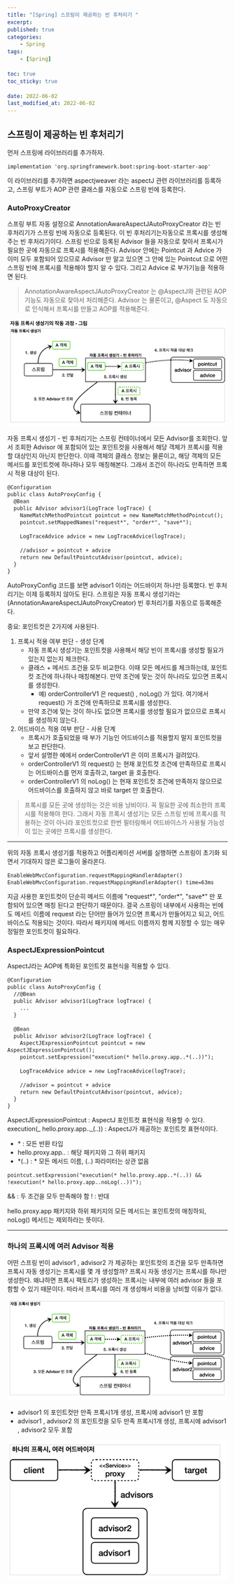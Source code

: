 ```yaml
---
title: "[Spring] 스프링이 제공하는 빈 후처리기 "
excerpt:
published: true
categories:
    - Spring
tags:
    - [Spring]

toc: true
toc_sticky: true

date: 2022-06-02
last_modified_at: 2022-06-02
---
```


## 스프링이 제공하는 빈 후처리기

먼저 스프링에 라이브러리를 추가하자.

```
implementation 'org.springframework.boot:spring-boot-starter-aop'
```

이 라이브러리를 추가하면 aspectjweaver 라는 aspectJ 관련 라이브러리를 등록하고, 스프링 부트가 AOP 관련 클래스를 자동으로 스프링 빈에 등록한다.

### AutoProxyCreator

스프링 부트 자동 설정으로 AnnotationAwareAspectJAutoProxyCreator 라는 빈 후처리기가 스프링 빈에 자동으로 등록된다. 이 빈 후처리기는자동으로 프록시를 생성해주는 빈 후처리기이다. 스프링 빈으로 등록된 Advisor 들을 자동으로 찾아서 프록시가 필요한 곳에 자동으로 프록시를 적용해준다.
Advisor 안에는 Pointcut 과 Advice 가 이미 모두 포함되어 있으므로 Advisor 만 알고 있으면 그 안에 있는 Pointcut 으로 어떤 스프링 빈에 프록시를 적용해야 할지 알 수 있다. 그리고 Advice 로 부가기능을 적용하면 된다.

> AnnotationAwareAspectJAutoProxyCreator 는 @AspectJ와 관련된 AOP 기능도 자동으로 찾아서 처리해준다.
> Advisor 는 물론이고, @Aspect 도 자동으로 인식해서 프록시를 만들고 AOP를 적용해준다.

![autobean](../../images/autobean1.PNG)

자동 프록시 생성기 - 빈 후처리기는 스프링 컨테이너에서 모든 Advisor를 조회한다.
앞서 조회한 Advisor 에 포함되어 있는 포인트컷을 사용해서 해당 객체가 프록시를 적용할 대상인지 아닌지 판단한다. 이때 객체의 클래스 정보는 물론이고, 해당 객체의 모든 메서드를 포인트컷에 하나하나 모두 매칭해본다. 그래서 조건이 하나라도 만족하면 프록시 적용 대상이 된다.

```
@Configuration
public class AutoProxyConfig {
  @Bean
  public Advisor advisor1(LogTrace logTrace) {
    NameMatchMethodPointcut pointcut = new NameMatchMethodPointcut();
    pointcut.setMappedNames("request*", "order*", "save*");

    LogTraceAdvice advice = new LogTraceAdvice(logTrace);

    //advisor = pointcut + advice
    return new DefaultPointcutAdvisor(pointcut, advice);
  }
}
```

AutoProxyConfig 코드를 보면 advisor1 이라는 어드바이저 하나만 등록했다.
빈 후처리기는 이제 등록하지 않아도 된다. 스프링은 자동 프록시 생성기라는 (AnnotationAwareAspectJAutoProxyCreator) 빈 후처리기를 자동으로 등록해준다.

중요: 포인트컷은 2가지에 사용된다.

1. 프록시 적용 여부 판단 - 생성 단계
    - 자동 프록시 생성기는 포인트컷을 사용해서 해당 빈이 프록시를 생성할 필요가 있는지 없는지 체크한다.
    - 클래스 + 메서드 조건을 모두 비교한다. 이때 모든 메서드를 체크하는데, 포인트컷 조건에 하나하나 매칭해본다. 만약 조건에 맞는 것이 하나라도 있으면 프록시를 생성한다.
        - 예) orderControllerV1 은 request() , noLog() 가 있다. 여기에서 request() 가 조건에 만족하므로 프록시를 생성한다.
    - 만약 조건에 맞는 것이 하나도 없으면 프록시를 생성할 필요가 없으므로 프록시를 생성하지 않는다.
2. 어드바이스 적용 여부 판단 - 사용 단계
    - 프록시가 호출되었을 때 부가 기능인 어드바이스를 적용할지 말지 포인트컷을 보고 판단한다.
    - 앞서 설명한 예에서 orderControllerV1 은 이미 프록시가 걸려있다.
    - orderControllerV1 의 request() 는 현재 포인트컷 조건에 만족하므로 프록시는 어드바이스를 먼저 호출하고, target 을 호출한다.
    - orderControllerV1 의 noLog() 는 현재 포인트컷 조건에 만족하지 않으므로 어드바이스를 호출하지 않고 바로 target 만 호출한다.

> 프록시를 모든 곳에 생성하는 것은 비용 낭비이다. 꼭 필요한 곳에 최소한의 프록시를 적용해야 한다. 그래서 자동 프록시 생성기는 모든 스프링 빈에 프록시를 적용하는 것이 아니라 포인트컷으로 한번 필터링해서 어드바이스가 사용될 가능성이 있는 곳에만 프록시를 생성한다.

<hr>

위의 자동 프록시 생성기를 적용하고 어플리케이션 서버를 실행하면 스프링이 초기화 되면서 기대하지 않은 로그들이 올라온다.

```
EnableWebMvcConfiguration.requestMappingHandlerAdapter()
EnableWebMvcConfiguration.requestMappingHandlerAdapter() time=63ms
```

지금 사용한 포인트컷이 단순히 메서드 이름에 "request*", "order*", "save\*" 만 포함되어 있으면 매칭 된다고 판단하기 때문이다.
결국 스프링이 내부에서 사용하는 빈에도 메서드 이름에 request 라는 단어만 들어가 있으면 프록시가 만들어지고 되고, 어드바이스도 적용되는 것이다.
따라서 패키지에 메서드 이름까지 함께 지정할 수 있는 매우 정밀한 포인트컷이 필요하다.

### AspectJExpressionPointcut

AspectJ라는 AOP에 특화된 포인트컷 표현식을 적용할 수 있다.

```
@Configuration
public class AutoProxyConfig {
  //@Bean
  public Advisor advisor1(LogTrace logTrace) {
    ...
  }

  @Bean
  public Advisor advisor2(LogTrace logTrace) {
    AspectJExpressionPointcut pointcut = new AspectJExpressionPointcut();
    pointcut.setExpression("execution(* hello.proxy.app..*(..))");

    LogTraceAdvice advice = new LogTraceAdvice(logTrace);

    //advisor = pointcut + advice
    return new DefaultPointcutAdvisor(pointcut, advice);
  }
}
```

AspectJExpressionPointcut : AspectJ 포인트컷 표현식을 적용할 수 있다.
execution(_ hello.proxy.app.._(..)) : AspectJ가 제공하는 포인트컷 표현식이다.

-   \* : 모든 반환 타입
-   hello.proxy.app.. : 해당 패키지와 그 하위 패키지
-   \*(..) : \* 모든 메서드 이름, (..) 파라미터는 상관 없음

```
pointcut.setExpression("execution(* hello.proxy.app..*(..)) && !execution(* hello.proxy.app..noLog(..))");
```

&& : 두 조건을 모두 만족해야 함
! : 반대

hello.proxy.app 패키지와 하위 패키지의 모든 메서드는 포인트컷의 매칭하되, noLog() 메서드는 제외하라는 뜻이다.

<hr>

### 하나의 프록시에 여러 Advisor 적용

어떤 스프링 빈이 advisor1 , advisor2 가 제공하는 포인트컷의 조건을 모두 만족하면 프록시 자동 생성기는 프록시를 몇 개 생성할까?
프록시 자동 생성기는 프록시를 하나만 생성한다. 왜냐하면 프록시 팩토리가 생성하는 프록시는 내부에 여러 advisor 들을 포함할 수 있기 때문이다. 따라서 프록시를 여러 개 생성해서 비용을 낭비할 이유가 없다.

![autobean2](../../images/autobean2.PNG)

-   advisor1 의 포인트컷만 만족 프록시1개 생성, 프록시에 advisor1 만 포함
-   advisor1 , advisor2 의 포인트컷을 모두 만족 프록시1개 생성, 프록시에 advisor1 , advisor2 모두 포함

![advisor6](../../images/advisor6.PNG)

<script src="https://utteranc.es/client.js"
        repo="chojs23/comments"
        issue-term="pathname"
        theme="github-light"
        crossorigin="anonymous"
        async>
</script>

